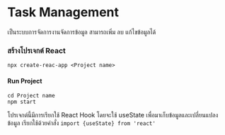 # Task Management
เป็นระบบการจัดการงานจัดการข้อมูล สามารถเพิ่ม ลบ แก้ไขข้อมูลได้

### สร้างโปรเจกต์ React
```
npx create-reac-app <Project name>
```
####  Run Project
```
cd Project name
npm start
```

โปรเจกต์นี้มีการเรียกใช้ React Hook โดยจะใช้ useState เพื่อมาเก็บข้อมูลและเปลี่ยนแปลงข้อมูล เรียกใช้ด้วยคำสั่ง
 `import {useState} from 'react'`
